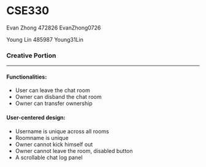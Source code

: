 # CSE330
Evan Zhong 472826 EvanZhong0726

Young Lin 485987 Young31Lin

### Creative Portion
--------
#### Functionalities:
- User can leave the chat room
- Owner can disband the chat room
- Owner can transfer ownership

#### User-centered design:
- Username is unique across all rooms
- Roomname is unique
- Owner cannot kick himself out
- Owner cannot leave the room, disabled button 
- A scrollable chat log panel
